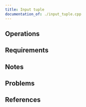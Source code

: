 ```yaml
---
title: Input tuple
documentation_of: ./input_tuple.cpp
---
```


## Operations

## Requirements

## Notes

## Problems

## References
